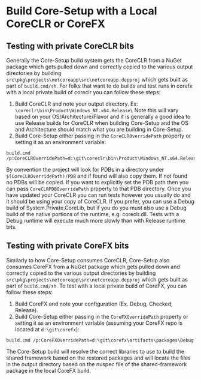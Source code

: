 # Build Core-Setup with a Local CoreCLR or CoreFX

## Testing with private CoreCLR bits

Generally the Core-Setup build system gets the CoreCLR from a NuGet package which gets pulled down and correctly copied to the various output directories by building `src\pkg\projects\netcoreapp\src\netcoreapp.depproj` which gets built as part of `build.cmd/sh`. For folks that want to do builds and test runs in corefx with a local private build of coreclr you can follow these steps:

1. Build CoreCLR and note your output directory. Ex: `\coreclr\bin\Product\Windows_NT.x64.Release\` Note this will vary based on your OS/Architecture/Flavor and it is generally a good idea to use Release builds for CoreCLR when building Core-Setup and the OS and Architecture should match what you are building in Core-Setup.
2. Build Core-Setup either passing in the `CoreCLROverridePath` property or setting it as an environment variable:

```batch
build.cmd /p:CoreCLROverridePath=d:\git\coreclr\bin\Product\Windows_NT.x64.Release
```

By convention the project will look for PDBs in a directory under `$(CoreCLROverridePath)/PDB` and if found will also copy them. If not found no PDBs will be copied. If you want to explicitly set the PDB path then you can pass `CoreCLRPDBOverridePath` property to that PDB directory.
Once you have updated your CoreCLR you can run tests however you usually do and it should be using your copy of CoreCLR.
If you prefer, you can use a Debug build of System.Private.CoreLib, but if you do you must also use a Debug build of the native portions of the runtime, e.g. coreclr.dll. Tests with a Debug runtime will execute much more slowly than with Release runtime bits.

## Testing with private CoreFX bits

Similarly to how Core-Setup consumes CoreCLR, Core-Setup also consumes CoreFX from a NuGet package which gets pulled down and correctly copied to the various output directories by building `src\pkg\projects\netcoreapp\src\netcoreapp.depproj` which gets built as part of `build.cmd/sh`. To test with a local private build of CoreFX, you can follow these steps:

1. Build CoreFX and note your configuration (Ex. Debug, Checked, Release).
2. Build Core-Setup either passing in the `CoreFXOverridePath` property or setting it as an environment variable (assuming your CoreFX repo is located at `d:\git\corefx`):

```batch
build.cmd /p:CoreFXOverridePath=d:\git\corefx\artifacts\packages\Debug
```

The Core-Setup build will resolve the correct libraries to use to build the shared framework based on the restored packages and will locate the files in the output directory based on the nuspec file of the shared-framework package in the local CoreFX build.

